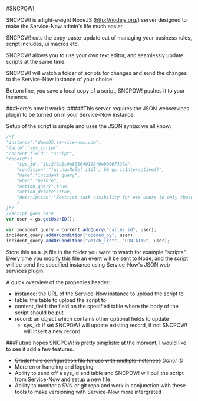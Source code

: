 #SNCPOW!

SNCPOW! is a light-weight NodeJS (http://nodejs.org/) server designed to make the Service-Now admin's life much easier.

SNCPOW! cuts the copy-paste-update out of managing your business rules, script includes, ui macros etc.

SNCPOW! allows you to use your own text editor, and seamlessly update scripts at the same time.

SNCPOW! will watch a folder of scripts for changes and send the changes to the Service-Now instance of your choice.

Bottom line, you save a local copy of a script, SNCPOW! pushes it to your instance.

###Here's how it works:
#####This server requires the JSON webservices plugin to be turned on in your Service-Now instance.

Setup of the script is simple and uses the JSON syntax we all know:
```javascript
/*{
"instance":"demo05.service-now.com",
"table":"sys_script",
"content_field": "script",
"record":{
    "sys_id":"2bc2f9b1c0a801640199f9eb0067326e",
    "condition":"!gs.hasRole('itil') && gs.isInteractive()",
    "name":"incident query",
    "when":"before",
    "action_query":true,
    "action_delete":true,
    "description":"Restrict task visibility for ess users to only those incidents where: the ess user is the caller, the incident was opened by the ess user an the ess user is on the watch list. Updated from JSON"
    }
}*/
//script goes here
var user = gs.getUserID();

var incident_query = current.addQuery("caller_id", user);
incident_query.addOrCondition("opened_by", user);
incident_query.addOrCondition("watch_list", "CONTAINS", user);
```

Store this as a .js file in the folder you want to watch for example "scripts".
Every time you modify this file an event will be sent to Node, and the script will be send the specified instance using Service-Now's JSON web services plugin.


A quick overview of the properties header:
* instance: the URL of the Service-Now instance to upload the script to
* table: the table to upload the script to
* content_field: the field on the specified table where the body of the script should be put
* record: an object which contains other optional fields to update
	* sys_id: if set SNCPOW! will update existing record, if not SNCPOW! will insert a new record

###Future hopes
SNCPOW! is pretty simplistic at the moment, I would like to see it add a few features.
* ~~Credentials configuration file for use with multiple instances~~ _Done! :D_
* More error handling and logging
* Ability to send off a sys_id and table and SNCPOW! will pull the script from Service-Now and setup a new file
* Ability to monitor a SVN or git repo and work in conjunction with these tools to make versioning with Service-Now more intergrated

